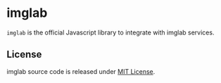 # imglab

`imglab` is the official Javascript library to integrate with imglab services.

## License

imglab source code is released under [MIT License](LICENSE).

